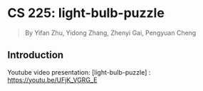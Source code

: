 # CS 225: light-bulb-puzzle
> By Yifan Zhu, Yidong Zhang, Zhenyi Gai, Pengyuan Cheng

## Introduction
Youtube video presentation: [light-bulb-puzzle] : https://youtu.be/UFjK_VGRG_E


